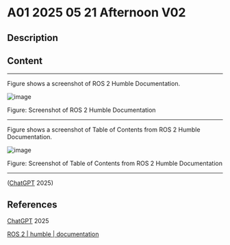 # A01 2025 05 21 Afternoon V02

## Description



## Content

____

Figure shows a screenshot of ROS 2 Humble Documentation.

![image](https://github.com/user-attachments/assets/db7b7aa8-77b1-4c11-9ed4-7e40c24b1bca)

Figure: Screenshot of ROS 2 Humble Documentation

____

Figure shows a screenshot of Table of Contents from ROS 2 Humble Documentation.

![image](https://github.com/user-attachments/assets/dc842dc4-bf6e-418c-bbea-2e2041efef49)

Figure: Screenshot of Table of Contents from ROS 2 Humble Documentation

____

([ChatGPT](https://chatgpt.com/) 2025)

## References

[ChatGPT](https://chatgpt.com/) 2025

[ROS 2 | humble | documentation](https://docs.ros.org/en/humble/Tutorials/Beginner-CLI-Tools/Introducing-Turtlesim/Introducing-Turtlesim.html)
